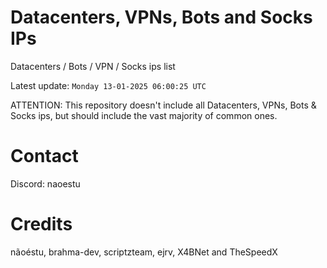 # Datacenters, VPNs, Bots and Socks IPs
 
Datacenters / Bots / VPN / Socks ips list

Latest update: `Monday 13-01-2025 06:00:25 UTC` 

ATTENTION: This repository doesn't include all Datacenters, VPNs, Bots & Socks ips, 
but should include the vast majority of common ones.

# Contact
Discord: naoestu

# Credits
nãoéstu, brahma-dev, scriptzteam, ejrv, X4BNet and TheSpeedX

